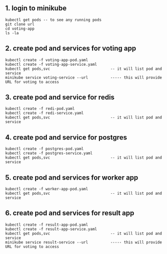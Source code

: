 ## 1. login to minikube ##
```
kubectl get pods -- to see any running pods
git clone url
cd voting-app
ls -la
```
## 2. create pod and services for voting app
```
kubectl create -f voting-app-pod.yaml
kubectl create -f voting-app-service.yaml
kubectl get pods,svc                           -- it will list pod and service
minikube service voting-service --url          ----- this will provide URL for voting to access
```

## 3. create pod and service for redis
```
kubectl create -f redi-pod.yaml
kubectl create -f redi-service.yaml
kubectl get pods,svc                           -- it will list pod and service
```

## 4. create pod and service for postgres
```
kubectl create -f postgres-pod.yaml
kubectl create -f postgres-service.yaml
kubectl get pods,svc                           -- it will list pod and service
```

## 5. create pod and services for worker app
```
kubectl create -f worker-app-pod.yaml
kubectl get pods,svc                           -- it will list pod and service
```

## 6. create pod and services for result app
```
kubectl create -f result-app-pod.yaml
kubectl create -f result-app-service.yaml
kubectl get pods,svc                           -- it will list pod and service
minikube service result-service --url          ----- this will provide URL for voting to access
```
